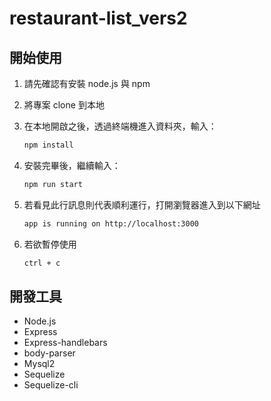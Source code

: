 # restaurant-list_vers2

## 開始使用

1. 請先確認有安裝 node.js 與 npm
2. 將專案 clone 到本地
3. 在本地開啟之後，透過終端機進入資料夾，輸入：

   ```bash
   npm install
   ```

4. 安裝完畢後，繼續輸入：

   ```bash
   npm run start
   ```

5. 若看見此行訊息則代表順利運行，打開瀏覽器進入到以下網址

   ```bash
   app is running on http://localhost:3000
   ```

6. 若欲暫停使用

   ```bash
   ctrl + c
   ```

## 開發工具
- Node.js
- Express
- Express-handlebars
- body-parser
- Mysql2
- Sequelize
- Sequelize-cli
